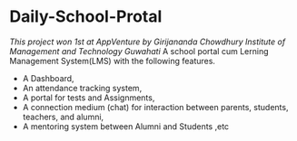 # Daily-School-Protal
*This project won 1st at AppVenture by Girijananda Chowdhury Institute of Management and Technology Guwahati*
A school portal cum Lerning Management System(LMS) with the following features.
- A Dashboard,
- An attendance tracking system,
- A portal for tests and Assignments,
- A connection medium (chat) for interaction between parents, students, teachers, and alumni,
- A mentoring system between Alumni and Students ,etc

